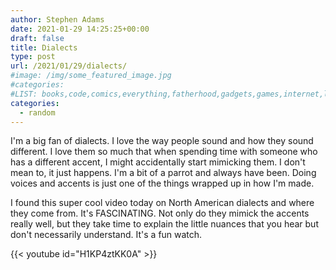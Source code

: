 ```yaml
---
author: Stephen Adams
date: 2021-01-29 14:25:25+00:00
draft: false
title: Dialects
type: post
url: /2021/01/29/dialects/
#image: /img/some_featured_image.jpg
#categories:
#LIST: books,code,comics,everything,fatherhood,gadgets,games,internet,life,movies,music,nerd,podcasting,politics,random,science,tech,tv,video,work,writing
categories:
  - random
---
```


I'm a big fan of dialects. I love the way people sound and how they sound different. I love them so much that when spending time with someone who has a different accent, I might accidentally start mimicking them. I don't mean to, it just happens. I'm a bit of a parrot and always have been. Doing voices and accents is just one of the things wrapped up in how I'm made.

I found this super cool video today on North American dialects and where they come from. It's FASCINATING. Not only do they mimick the accents really well, but they take time to explain the little nuances that you hear but don't necessarily understand. It's a fun watch.

{{< youtube id="H1KP4ztKK0A" >}}
